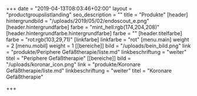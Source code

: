 +++
date = "2019-04-13T08:03:46+02:00"
layout = "productgroupslistlanding"
seo_description = ""
title = "Produkte"
[header]
hintergrundbild = "/uploads/2019/05/02/endoscout_e.png"
[header.hintergrundfarbe]
farbe = "mint_hell:rgb(174,204,208)"
[header.hintergrundfarbe.hintergrundfarbe]
farbe = ""
[header.titelfarbe]
farbe = "rot:rgb(103,29,71)"
[linkfarbe]
linkfarbe = "rot"
[menu.main]
weight = 2
[menu.mobil]
weight = 1
[[bereiche]]
bild = "/uploads/bein_bild.png"
link = "produkte/Periphere Gefäßtherapie/liste.md"
linkbeschriftung = "weiter"
titel = "Periphere Gefäßtherapie"
[[bereiche]]
bild = "/uploads/koronar_icon.png"
link = "produkte/Koronare Gefäßtherapie/liste.md"
linkbeschriftung = "weiter"
titel = "Koronare Gefäßtherapie"

+++
